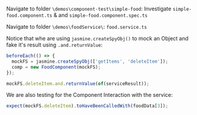 Navigate to folder `\demos\component-test\simple-food`: Investigate `simple-food.component.ts` & and `simple-food.component.spec.ts`

Navigate to folder `\demos\foodService\`: `food.service.ts`

Notice that whe are using `jasmine.createSpyObj()` to mock an Object and fake it's result using `.and.returnValue`:

```typescript
beforeEach(() => {
  mockFS = jasmine.createSpyObj(['getItems', 'deleteItem']);
  comp = new FoodComponent(mockFS);
});
```

```typescript
mockFS.deleteItem.and.returnValue(of(serviceResult));
```

We are also testing for the Component Interaction with the service:

```typescript
expect(mockFS.deleteItem).toHaveBeenCalledWith(foodData[3]);
```
